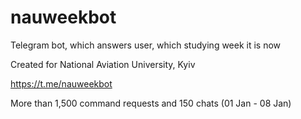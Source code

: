 # nauweekbot
Telegram bot, which answers user, which studying week it is now

Created for National Aviation University, Kyiv

https://t.me/nauweekbot

More than 1,500 command requests and 150 chats (01 Jan - 08 Jan)
